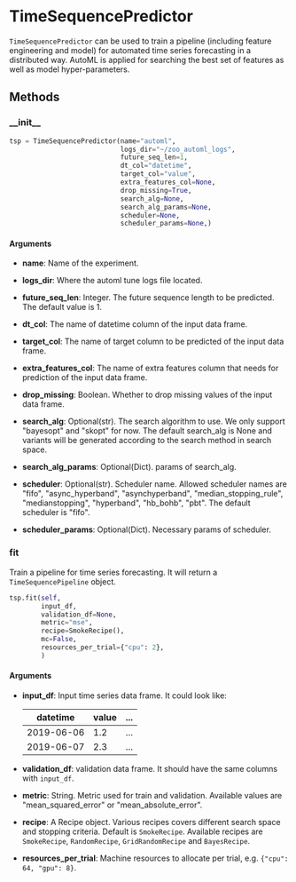 # TimeSequencePredictor

`TimeSequencePredictor` can be used to train a pipeline (including feature engineering and model) for 
automated time series forecasting in a distributed way. AutoML is applied for searching the best 
set of features as well as model hyper-parameters.

## Methods

### \_\_init\_\_

```python
tsp = TimeSequencePredictor(name="automl",
                            logs_dir="~/zoo_automl_logs",
                            future_seq_len=1,
                            dt_col="datetime",
                            target_col="value",
                            extra_features_col=None,
                            drop_missing=True,
                            search_alg=None,
                            search_alg_params=None,
                            scheduler=None,
                            scheduler_params=None,)
```

#### Arguments

* **name**: Name of the experiment.

* **logs_dir**: Where the automl tune logs file located.

* **future_seq_len**: Integer. The future sequence length to be predicted. The default value is 1.

* **dt_col**: The name of datetime column of the input data frame.

* **target_col**: The name of target column to be predicted of the input data frame.

* **extra_features_col**: The name of extra features column that needs for prediction of the input data frame.

* **drop_missing**: Boolean. Whether to drop missing values of the input data frame.

* **search_alg**: Optional(str). The search algorithm to use. We only support "bayesopt" and "skopt" for now.
                The default search_alg is None and variants will be generated according to the search method in search space.
* **search_alg_params**: Optional(Dict). params of search_alg.

* **scheduler**: Optional(str). Scheduler name. Allowed scheduler names are "fifo", "async_hyperband",
    "asynchyperband", "median_stopping_rule", "medianstopping", "hyperband", "hb_bohb", "pbt". The default scheduler is "fifo".

* **scheduler_params**: Optional(Dict). Necessary params of scheduler.

### fit

Train a pipeline for time series forecasting. It will return a `TimeSequencePipeline` object.

```python
tsp.fit(self,
        input_df,
        validation_df=None,
        metric="mse",
        recipe=SmokeRecipe(),
        mc=False,
        resources_per_trial={"cpu": 2},
        )
```

#### Arguments

* **input_df**: Input time series data frame. It could look like:
          
    |datetime|value|...|
    | --------|----- | ---|
    |2019-06-06|1.2|...|
    |2019-06-07|2.3|...|

* **validation_df**: validation data frame. It should have the same columns with `input_df`.

* **metric**: String. Metric used for train and validation. Available values are "mean_squared_error" or "mean_absolute_error".

* **recipe**: A Recipe object. Various recipes covers different search space and stopping criteria. Default is `SmokeRecipe`. 
              Available recipes are `SmokeRecipe`, `RandomRecipe`, `GridRandomRecipe` and `BayesRecipe`.
              
* **resources_per_trial**: Machine resources to allocate per trial, e.g. `{"cpu": 64, "gpu": 8}`.


